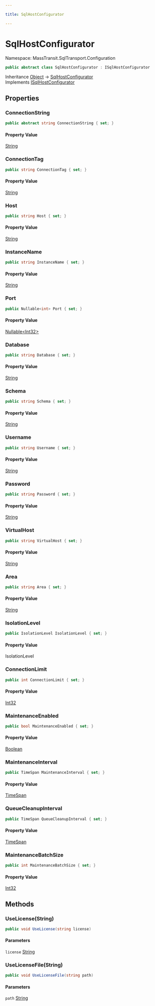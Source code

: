```yaml
---

title: SqlHostConfigurator

---
```


# SqlHostConfigurator

Namespace: MassTransit.SqlTransport.Configuration

```csharp
public abstract class SqlHostConfigurator : ISqlHostConfigurator
```

Inheritance [Object](https://learn.microsoft.com/en-us/dotnet/api/system.object) → [SqlHostConfigurator](../masstransit-sqltransport-configuration/sqlhostconfigurator)<br/>
Implements [ISqlHostConfigurator](../masstransit/isqlhostconfigurator)

## Properties

### **ConnectionString**

```csharp
public abstract string ConnectionString { set; }
```

#### Property Value

[String](https://learn.microsoft.com/en-us/dotnet/api/system.string)<br/>

### **ConnectionTag**

```csharp
public string ConnectionTag { set; }
```

#### Property Value

[String](https://learn.microsoft.com/en-us/dotnet/api/system.string)<br/>

### **Host**

```csharp
public string Host { set; }
```

#### Property Value

[String](https://learn.microsoft.com/en-us/dotnet/api/system.string)<br/>

### **InstanceName**

```csharp
public string InstanceName { set; }
```

#### Property Value

[String](https://learn.microsoft.com/en-us/dotnet/api/system.string)<br/>

### **Port**

```csharp
public Nullable<int> Port { set; }
```

#### Property Value

[Nullable\<Int32\>](https://learn.microsoft.com/en-us/dotnet/api/system.nullable-1)<br/>

### **Database**

```csharp
public string Database { set; }
```

#### Property Value

[String](https://learn.microsoft.com/en-us/dotnet/api/system.string)<br/>

### **Schema**

```csharp
public string Schema { set; }
```

#### Property Value

[String](https://learn.microsoft.com/en-us/dotnet/api/system.string)<br/>

### **Username**

```csharp
public string Username { set; }
```

#### Property Value

[String](https://learn.microsoft.com/en-us/dotnet/api/system.string)<br/>

### **Password**

```csharp
public string Password { set; }
```

#### Property Value

[String](https://learn.microsoft.com/en-us/dotnet/api/system.string)<br/>

### **VirtualHost**

```csharp
public string VirtualHost { set; }
```

#### Property Value

[String](https://learn.microsoft.com/en-us/dotnet/api/system.string)<br/>

### **Area**

```csharp
public string Area { set; }
```

#### Property Value

[String](https://learn.microsoft.com/en-us/dotnet/api/system.string)<br/>

### **IsolationLevel**

```csharp
public IsolationLevel IsolationLevel { set; }
```

#### Property Value

IsolationLevel<br/>

### **ConnectionLimit**

```csharp
public int ConnectionLimit { set; }
```

#### Property Value

[Int32](https://learn.microsoft.com/en-us/dotnet/api/system.int32)<br/>

### **MaintenanceEnabled**

```csharp
public bool MaintenanceEnabled { set; }
```

#### Property Value

[Boolean](https://learn.microsoft.com/en-us/dotnet/api/system.boolean)<br/>

### **MaintenanceInterval**

```csharp
public TimeSpan MaintenanceInterval { set; }
```

#### Property Value

[TimeSpan](https://learn.microsoft.com/en-us/dotnet/api/system.timespan)<br/>

### **QueueCleanupInterval**

```csharp
public TimeSpan QueueCleanupInterval { set; }
```

#### Property Value

[TimeSpan](https://learn.microsoft.com/en-us/dotnet/api/system.timespan)<br/>

### **MaintenanceBatchSize**

```csharp
public int MaintenanceBatchSize { set; }
```

#### Property Value

[Int32](https://learn.microsoft.com/en-us/dotnet/api/system.int32)<br/>

## Methods

### **UseLicense(String)**

```csharp
public void UseLicense(string license)
```

#### Parameters

`license` [String](https://learn.microsoft.com/en-us/dotnet/api/system.string)<br/>

### **UseLicenseFile(String)**

```csharp
public void UseLicenseFile(string path)
```

#### Parameters

`path` [String](https://learn.microsoft.com/en-us/dotnet/api/system.string)<br/>

